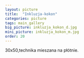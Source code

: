 ```yaml
---
layout: picture
title:  "Inkluzja-kokon"
categories: picture
tags: main_gallery
big_picture: inkluzja_kokon_d.jpg
mini_picture: inkluzja_kokon_m.jpg
order: 20
---
```

30x50,technika mieszana na płótnie.
